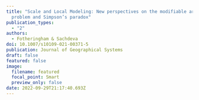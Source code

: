 ```yaml
---
title: "Scale and Local Modeling: New perspectives on the modifiable areal unit
  problem and Simpson’s paradox"
publication_types:
  - "2"
authors:
  - Fotheringham & Sachdeva
doi: 10.1007/s10109-021-00371-5
publication: Journal of Geographical Systems
draft: false
featured: false
image:
  filename: featured
  focal_point: Smart
  preview_only: false
date: 2022-09-29T21:17:40.693Z
---
```

